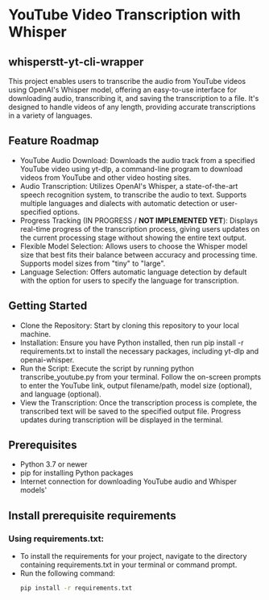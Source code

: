 # YouTube Video Transcription with Whisper
## whisperstt-yt-cli-wrapper
This project enables users to transcribe the audio from YouTube videos using OpenAI's Whisper model, offering an easy-to-use interface for downloading audio, transcribing it, and saving the transcription to a file. It's designed to handle videos of any length, providing accurate transcriptions in a variety of languages.

## Feature Roadmap
- YouTube Audio Download: Downloads the audio track from a specified YouTube video using yt-dlp, a command-line program to download videos from YouTube and other video hosting sites.
- Audio Transcription: Utilizes OpenAI's Whisper, a state-of-the-art speech recognition system, to transcribe the audio to text. Supports multiple languages and dialects with automatic detection or user-specified options.
- Progress Tracking (IN PROGRESS / **NOT IMPLEMENTED YET**): Displays real-time progress of the transcription process, giving users updates on the current processing stage without showing the entire text output.
- Flexible Model Selection: Allows users to choose the Whisper model size that best fits their balance between accuracy and processing time. Supports model sizes from "tiny" to "large".
- Language Selection: Offers automatic language detection by default with the option for users to specify the language for transcription.

## Getting Started
- Clone the Repository: Start by cloning this repository to your local machine.
- Installation: Ensure you have Python installed, then run pip install -r requirements.txt to install the necessary packages, including yt-dlp and openai-whisper.  
- Run the Script: Execute the script by running python transcribe_youtube.py from your terminal. Follow the on-screen prompts to enter the YouTube link, output filename/path, model size (optional), and language (optional).
- View the Transcription: Once the transcription process is complete, the transcribed text will be saved to the specified output file. Progress updates during transcription will be displayed in the terminal.

## Prerequisites
* Python 3.7 or newer
* pip for installing Python packages
* Internet connection for downloading YouTube audio and Whisper models'

## Install prerequisite requirements 
### Using requirements.txt:
- To install the requirements for your project, navigate to the directory containing requirements.txt in your terminal or command prompt.
- Run the following command:
  ```sh
  pip install -r requirements.txt
  ```
  
